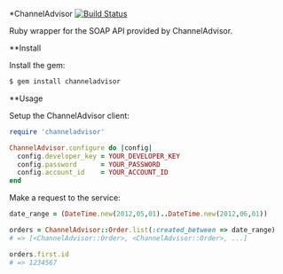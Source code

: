 *ChannelAdvisor [![Build Status](https://secure.travis-ci.org/dnunez24/channeladvisor.png)](http://travis-ci.org/dnunez24/channeladvisor)

Ruby wrapper for the SOAP API provided by ChannelAdvisor.

**Install

Install the gem:

```bash
$ gem install channeladvisor
```

**Usage

Setup the ChannelAdvisor client:

```ruby
require 'channeladvisor'

ChannelAdvisor.configure do |config|
  config.developer_key = YOUR_DEVELOPER_KEY
  config.password      = YOUR_PASSWORD
  config.account_id    = YOUR_ACCOUNT_ID
end
```

Make a request to the service:

```ruby
date_range = (DateTime.new(2012,05,01)..DateTime.new(2012,06,01))

orders = ChannelAdvisor::Order.list(:created_between => date_range)
# => [<ChannelAdvisor::Order>, <ChannelAdvisor::Order>, ...]

orders.first.id
# => 1234567
```